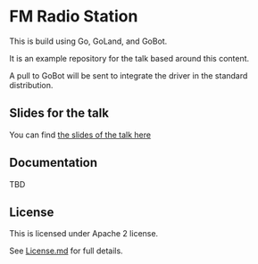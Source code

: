 # FM Radio Station

This is build using Go, GoLand, and GoBot.

It is an example repository for the talk based around this content.

A pull to GoBot will be sent to integrate the driver in the standard distribution.

## Slides for the talk

You can find [the slides of the talk here](https://docs.google.com/presentation/d/1d8NmnONQf3z7eJ5pdeIeiA54uCAiKo6praxayHTfRFk/edit?usp=sharing)

## Documentation

TBD

## License

This is licensed under Apache 2 license.

See [License.md](License.md) for full details.